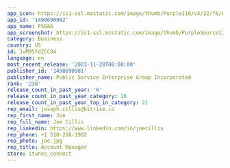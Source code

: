 ```yaml
---
app_icon: https://is1-ssl.mzstatic.com/image/thumb/Purple116/v4/22/f6/8f/22f68f08-a89c-c2be-9f15-409493d4a2fd/AppIcon-1x_U007emarketing-0-5-0-85-220-0.png/1024x1024bb.png
app_id: '1490690982'
app_name: PSE&G
app_screenshot: https://is1-ssl.mzstatic.com/image/thumb/PurpleSource126/v4/c0/cf/71/c0cf71c2-acf8-ca50-4687-e45e5bc9599a/25da10ef-14bc-48d0-8cba-4ec44f54187a_Simulator_Screenshot_-_iPhone_11_Pro_Mac_16.4_-_2023-09-25_at_07.52.19.png/1242x2688bb.png
category: Business
country: US
id: JvM95fdZCC04
language: en
most_recent_release: '2023-11-28T00:00:00'
publisher_id: '1490690981'
publisher_name: Public Service Enterprise Group Incorporated
rank: '230'
release_count_in_past_year: '6'
release_count_in_past_year_category: 16
release_count_in_past_year_top_in_category: 21
rep_email: joseph.cillis@bitrise.io
rep_first_name: Joe
rep_full_name: Joe Cillis
rep_linkedin: https://www.linkedin.com/in/joecillis
rep_phone: +1 518-258-1902
rep_photo: joe.jpg
rep_title: Account Manager
store: itunes_connect
---
```

